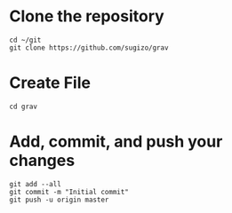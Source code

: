 # Clone the repository
	cd ~/git
	git clone https://github.com/sugizo/grav

# Create File
	cd grav

# Add, commit, and push your changes
	git add --all
	git commit -m "Initial commit"
	git push -u origin master
